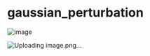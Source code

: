 # gaussian_perturbation

![image](https://github.com/user-attachments/assets/11cb93db-5913-44a9-88cb-2969deefa9a1)

![Uploading image.png…]()
